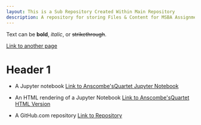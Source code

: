 ```yaml
---
layout: This is a Sub Repository Created Within Main Repository
description: A repository for storing Files & Content for MSBA Assignment 3
---
```


Text can be **bold**, _italic_, or ~~strikethrough~~.

[Link to another page](https://swaroopsanjeevi.github.io)

# Header 1
* A Jupyter notebook
[Link to Anscombe'sQuartet Jupyter Notebook](Anscombe'sQuartet.ipynb)

* An HTML rendering of a Jupyter Notebook
[Link to Anscombe'sQuartet HTML Version](Anscombe'sQuartet.html)

* A GitHub.com repository
[Link to Repository](index.md)


